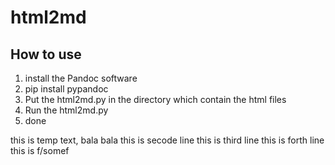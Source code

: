 # html2md
## How to use
1. install the Pandoc software
2. pip install pypandoc
3. Put the html2md.py in the directory which contain the html files
4. Run the html2md.py
5. done

this is temp text, bala bala
this is secode line
this is third line
this is forth line
this is f/somef
